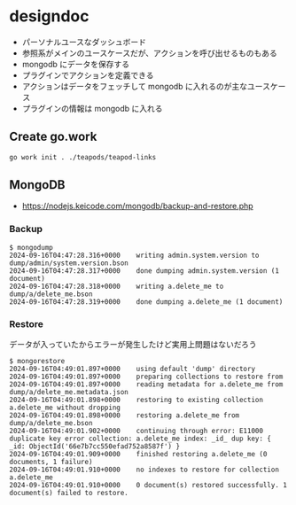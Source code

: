 # designdoc
- パーソナルユースなダッシュボード
- 参照系がメインのユースケースだが、アクションを呼び出せるものもある
- mongodb にデータを保存する
- プラグインでアクションを定義できる
- アクションはデータをフェッチして mongodb に入れるのが主なユースケース
- プラグインの情報は mongodb に入れる

## Create go.work
```bash
go work init . ./teapods/teapod-links
```

## MongoDB
- https://nodejs.keicode.com/mongodb/backup-and-restore.php

### Backup
```console
$ mongodump
2024-09-16T04:47:28.316+0000	writing admin.system.version to dump/admin/system.version.bson
2024-09-16T04:47:28.317+0000	done dumping admin.system.version (1 document)
2024-09-16T04:47:28.318+0000	writing a.delete_me to dump/a/delete_me.bson
2024-09-16T04:47:28.319+0000	done dumping a.delete_me (1 document)
```

### Restore
データが入っていたからエラーが発生したけど実用上問題はないだろう
```console
$ mongorestore
2024-09-16T04:49:01.897+0000	using default 'dump' directory
2024-09-16T04:49:01.897+0000	preparing collections to restore from
2024-09-16T04:49:01.897+0000	reading metadata for a.delete_me from dump/a/delete_me.metadata.json
2024-09-16T04:49:01.898+0000	restoring to existing collection a.delete_me without dropping
2024-09-16T04:49:01.898+0000	restoring a.delete_me from dump/a/delete_me.bson
2024-09-16T04:49:01.902+0000	continuing through error: E11000 duplicate key error collection: a.delete_me index: _id_ dup key: { _id: ObjectId('66e7b7cc550efad752a8587f') }
2024-09-16T04:49:01.909+0000	finished restoring a.delete_me (0 documents, 1 failure)
2024-09-16T04:49:01.910+0000	no indexes to restore for collection a.delete_me
2024-09-16T04:49:01.910+0000	0 document(s) restored successfully. 1 document(s) failed to restore.
```
